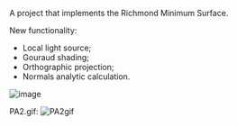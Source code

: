 A project that implements the Richmond Minimum Surface.

New functionality:
- Local light source;
- Gouraud shading;
- Orthographic projection;
- Normals analytic calculation.

![image](https://github.com/leen-q/vggi/assets/65345209/8eb40a70-4bba-4eca-812d-05bac34f8dd6)

PA2.gif:
![PA2gif](https://github.com/leen-q/vggi/assets/65345209/4a0bbb8a-16cd-4a87-afed-08bebddc4d34)
